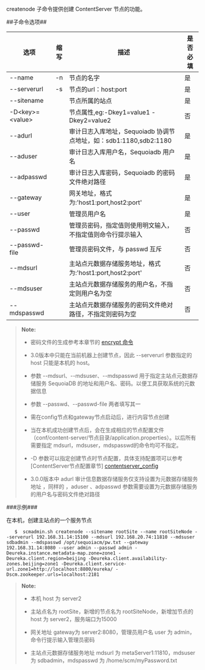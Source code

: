 createnode 子命令提供创建 ContentServer 节点的功能。

##子命令选项##

|选项       |缩写 |描述                                                    |是否必填|
|-----------|-----|--------------------------------------------------------|--------|
|--name     |-n   |节点的名字                                              |是      |
|--serverurl|-s   |节点的url：host:port                                    |是      |
|--sitename |     |节点所属的站点                                          |是      |
|-D\<key>=\<value> |     |节点属性,eg:-Dkey1=value1 -Dkey2=value2          |否      |
|--adurl    |     |审计日志入库地址，Sequoiadb 协调节点地址，如：sdb1:1180,sdb2:1180  |是      |
|--aduser   |     |审计日志入库用户名，Sequoiadb 用户名                    |是      |
|--adpasswd |     |审计日志入库密码，Sequoiadb 的密码文件绝对路径          |是      |
|--gateway  |     |网关地址，格式为:'host1:port,host2:port'                |是      |
|--user     |     |管理员用户名                                            |是      |
|--passwd   |     |管理员密码，指定值则使用明文输入，不指定值则命令行提示输入|否      |
|--passwd-file|   |管理员密码文件，与 passwd 互斥                          |否      |
|--mdsurl   |     |主站点元数据存储服务地址，格式为:'host1:port,host2:port'|否      |
|--mdsuser  |     |主站点元数据存储服务的用户名，不指定则用户名为空        |否      |
|--mdspasswd|     |主站点元数据存储服务的密码文件绝对路径，不指定则密码为空|否      |

>  **Note:**
>
>  * 密码文件的生成参考本章节的 [encrypt 命令][encrypt_tool]
>
>  * 3.0版本中只能在当前机器上创建节点，因此 --serverurl 参数指定的 host 只能是本机的 host。
>
>  * 参数 --mdsurl、--mdsuser、--mdspasswd 用于指定主站点元数据存储服务 SequoiaDB 的地址和用户名、密码。以便工具获取系统的元数据信息
>
>  * 参数 --passwd、--passwd-file 两者填写其一
>
>  * 需在config节点和gateway节点启动后，进行内容节点创建
>
>  * 当在本机成功创建节点后，会在生成相应的节点配置文件（conf/content-server/节点目录/application.properties）。以后所有需要指定 mdsurl，mdsuser，mdspasswd的命令均可不指定。
>
>  * -D 参数可以指定创建节点时节点配置，具体支持配置项可以参考 [ContentServer节点配置章节]
[contentserver_config]
> 
>  * 3.0.0版本中 adurl 审计信息数据存储服务仅支持设置为元数据存储服务地址 ，同样的 ，aduser 、adpasswd 参数需要设置为元数据存储服务的用户名与密码文件绝对路径
>

###示例###

在本机，创建主站点的一个服务节点

```lang-javascript
   $  scmadmin.sh createnode --sitename rootSite --name rootSiteNode --serverurl 192.168.31.14:15100 --mdsurl 192.168.20.74:11810 --mdsuser sdbadmin --mdspasswd /opt/sequoiacm/pw.txt --gateway 192.168.31.14:8080 --user admin --passwd admin -Deureka.instance.metadata-map.zone=zone1 -Deureka.client.region=beijing -Deureka.client.availability-zones.beijing=zone1 -Deureka.client.service-url.zone1=http://localhost:8800/eureka/ -Dscm.zookeeper.urls=localhost:2181 
```
>  **Note:**
>
>  * 本机 host 为 server2
>
>  * 主站点名为 rootSite，新增的节点名为 rootSiteNode，新增加节点的 host 为 server2，服务端口为15000
>  * 网关地址 gateway为 server2:8080，管理员用户名 user 为 admin，命令行提示输入管理员密码
>
>  * 主站点元数据存储服务地址 mdsurl 为 metaServer1:11810，mdsuser 为 sdbadmin，mdspasswd 为 /home/scm/myPassword.txt



[contentserver_config]:Maintainance/Node_Config/contentserver.md
[encrypt_tool]:Maintainance/Tools/Scmadmin/encrypt.md